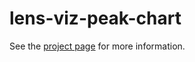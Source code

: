 lens-viz-peak-chart
================

See the [project page](http://lenses.github.io/lenses-component-demo/) for more information.
